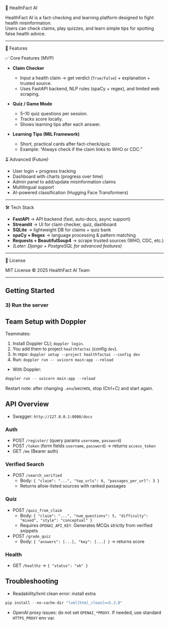  🧠 HealthFact AI

HealthFact AI is a fact-checking and learning platform designed to fight health misinformation.  
Users can check claims, play quizzes, and learn simple tips for spotting false health advice.  

---

🚀 Features

 ✅ Core Features (MVP)
- **Claim Checker**  
  - Input a health claim → get verdict (`True/False`) + explanation + trusted source.  
  - Uses FastAPI backend, NLP rules (spaCy + regex), and limited web scraping.

- **Quiz / Game Mode**  
  - 5–10 quiz questions per session.  
  - Tracks score locally.  
  - Shows learning tips after each answer.

- **Learning Tips (MIL Framework)**  
  - Short, practical cards after fact-check/quiz.  
  - Example: “Always check if the claim links to WHO or CDC.”

 ⏳ Advanced (Future)
- User login + progress tracking  
- Dashboard with charts (progress over time)  
- Admin panel to add/update misinformation claims  
- Multilingual support
- AI-powered classification (Hugging Face Transformers)

---

 🛠️ Tech Stack

- **FastAPI** → API backend (fast, auto-docs, async support)  
- **Streamlit** → UI for claim checker, quiz, dashboard  
- **SQLite** → lightweight DB for claims + quiz bank  
- **spaCy + Regex** → language processing & pattern matching  
- **Requests + BeautifulSoup4** → scrape trusted sources (WHO, CDC, etc.)  
- *(Later: Django + PostgreSQL for advanced features)*  

---
📜 License

MIT License © 2025 HealthFact AI Team

---

## Getting Started

### 3) Run the server

## Team Setup with Doppler

Teammates:
1. Install Doppler CLI; `doppler login`.
2. You add them to project `healthfactai` (config `dev`).
3. In repo: `doppler setup --project healthfactai --config dev`
4. Run: `doppler run -- uvicorn main:app --reload`
- With Doppler:

```powershell
doppler run -- uvicorn main:app --reload
```

Restart note: after changing `.env`/secrets, stop (Ctrl+C) and start again.

## API Overview

- Swagger: `http://127.0.0.1:8000/docs`

### Auth
- POST `/register/` (query params `username`, `password`)
- POST `/token` (form fields `username`, `password`) → returns `access_token`
- GET `/me` (Bearer auth)

### Verified Search
- POST `/search_verified`
  - Body: `{ "claim": "...", "top_urls": 6, "passages_per_url": 3 }`
  - Returns allow-listed sources with ranked passages

### Quiz
- POST `/quiz_from_claim`
  - Body: `{ "claim": "...", "num_questions": 5, "difficulty": "mixed", "style": "conceptual" }`
  - Requires `OPENAI_API_KEY`. Generates MCQs strictly from verified snippets
- POST `/grade_quiz`
  - Body: `{ "answers": [...], "key": [...] }` → returns score

### Health
- GET `/healthz` → `{ "status": "ok" }`

## Troubleshooting

- Readability/lxml clean error: install extra

```powershell
pip install --no-cache-dir "lxml[html_clean]==5.3.0"
```

- OpenAI proxy issues: do not set `OPENAI_*PROXY`. If needed, use standard `HTTPS_PROXY` env var.
